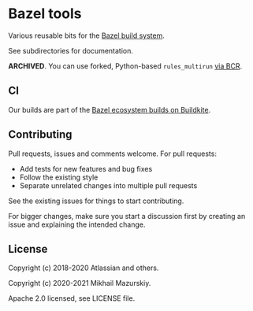 # Bazel tools

Various reusable bits for the [Bazel build system](https://bazel.build/).

See subdirectories for documentation.

**ARCHIVED**. You can use forked,  Python-based `rules_multirun` [via BCR](https://registry.bazel.build/modules/rules_multirun).

## CI

Our builds are part of the [Bazel ecosystem builds on Buildkite](https://buildkite.com/bazel/ash2k-bazel-tools).

## Contributing

Pull requests, issues and comments welcome. For pull requests:

* Add tests for new features and bug fixes
* Follow the existing style
* Separate unrelated changes into multiple pull requests

See the existing issues for things to start contributing.

For bigger changes, make sure you start a discussion first by creating an issue and explaining the intended change.

## License

Copyright (c) 2018-2020 Atlassian and others.

Copyright (c) 2020-2021 Mikhail Mazurskiy.

Apache 2.0 licensed, see LICENSE file.

